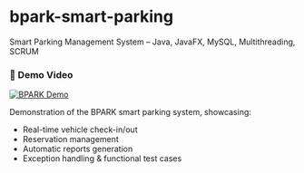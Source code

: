 # bpark-smart-parking

Smart Parking Management System – Java, JavaFX, MySQL, Multithreading, SCRUM

### 🎥 Demo Video
[![BPARK Demo](https://img.youtube.com/vi/4F8Ws8jBQSM/0.jpg)](https://youtu.be/4F8Ws8jBQSM)

Demonstration of the BPARK smart parking system, showcasing:
- Real-time vehicle check-in/out  
- Reservation management  
- Automatic reports generation  
- Exception handling & functional test cases
